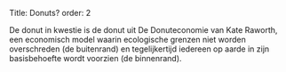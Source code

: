Title: Donuts?
order: 2

De donut in kwestie is de donut uit De Donuteconomie van Kate Raworth, een economisch model waarin ecologische grenzen niet worden overschreden (de buitenrand) en tegelijkertijd iedereen op aarde in zijn basisbehoefte wordt voorzien (de binnenrand).
